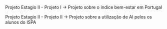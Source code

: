 Projeto Estagio II - Projeto I -> Projeto sobre o indice bem-estar em Portugal

Projeto Estagio II - Projeto II -> Projeto sobre a utilização de AI pelos os alunos do ISPA


